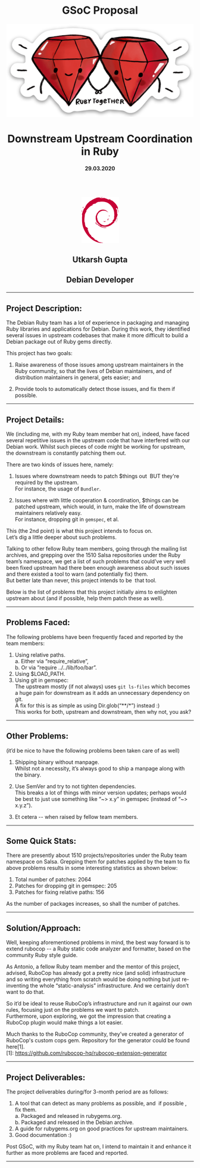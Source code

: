 <h1 align="center"> GSoC Proposal </h1>

<p align="center">
  <img src="/assets/rubytogether.png">
</p>

<p align="center">
    <h1 align="center"> Downstream Upstream Coordination in Ruby </h1>
    <h4 align="center"> 29.03.2020 <h4>
</p>

</br>
</br>

<p align="center">
  <img src="/assets/debian.png">
</p>

<p align="center">
    <h2 align="center"> Utkarsh Gupta </h2>
    <h2 align="center"> Debian Developer </h32>
</p>

---

## __**Project Description**__:

The Debian Ruby team has a lot of experience in packaging and managing Ruby libraries
and applications for Debian. During this work, they identified several issues in upstream
codebases that make it more difficult to build a Debian package out of Ruby gems directly.  

This project has two goals:  

1. Raise awareness of those issues among upstream maintainers in the Ruby community,
so that the lives of Debian maintainers, and of distribution maintainers in general, gets
easier; and  

2. Provide tools to automatically detect those issues, and fix them if possible.  

--- 

## __**Project Details**__:

We (including me, with my Ruby team member hat on), indeed, have faced several
repetitive issues in the upstream code that have interfered with our Debian work.
Whilst such pieces of code might be working for upstream, the downstream is constantly
patching them out.  

There are two kinds of issues here, namely:  

1. Issues where downstream needs to patch $things out ​ BUT​ they're required by the
upstream.  
For instance, the usage of ​`Bundler​`.  

2. Issues where with little cooperation & coordination, $things can be patched upstream,
which would, in turn, make the life of downstream maintainers relatively easy.  
For instance, dropping ​git​ in `​gemspec​`, et al.  

This (the 2nd point) is what this project intends to focus on.  
Let’s dig a little deeper about such problems.  

Talking to other fellow Ruby team members, going through the mailing list archives, and
grepping over the ​1510 Salsa repositories under the Ruby team’s namespace, we get a list
of such problems that could’ve very well been fixed upstream had there been enough
awareness about such issues and there existed a tool to warn (and potentially fix) them.  
But better late than never, this project intends to be ​ that​ tool.  

Below is the list of problems that this project initially aims to enlighten upstream about
(and if possible, help them patch these as well).  

---

## __**Problems Faced**__:

The following problems have been frequently faced and reported by the team members:  
  1. Using relative paths.  
     a. Either via “​require_relative​”,  
     b. Or via ”​require ../../lib/foo/bar​”.  
  2. Using ​$LOAD_PATH​.  
  3. Using ​git​ in gemspec​:  
	The upstream mostly (if not always) uses `git ls-files`​ which becomes a huge pain
	for downstream as it adds an unnecessary dependency on git.  
	A fix for this is as simple as using ​Dir.glob(“**/*”)​ instead :)  
	This works for both, upstream and downstream, then why not, you ask?  

---

## __**Other Problems**__:

(it’d be nice to have the following problems been taken care of as well)  

1. Shipping binary without manpage.  
	Whilst not a necessity, it’s always good to ship a manpage along with the binary.  

2. Use SemVer and try to not tighten dependencies.  
	This breaks a lot of things with minor version updates; perhaps would be best to
	just use something like “​~> x.y​” in gemspec (instead of “​~> x.y.z​”).  

3. Et cetera -- when raised by fellow team members.  

---

## __**Some Quick Stats**__:

There are presently about 1510 projects/repositories under the Ruby team namespace on
Salsa. Grepping them for patches applied by the team to fix above problems results in
some interesting statistics as shown below:  

1. Total number of patches: 2064  
2. Patches for dropping git in gemspec: 205  
3. Patches for fixing relative paths: 156  

As the number of packages increases, so shall the number of patches.  

---

## __**Solution/Approach**__:

Well, keeping aforementioned problems in mind, the best way forward is to extend
rubocop -- a Ruby static code analyzer and formatter, based on the community Ruby style
guide.  

As Antonio, a fellow Ruby team member and the mentor of this project, advised, RuboCop
has already got a pretty nice (and solid) infrastructure and so writing everything from
scratch would be doing nothing but just re-inventing the whole “static-analysis”
infrastructure. And we certainly don’t want to do that.  

So it’d be ideal to reuse RuboCop’s infrastructure and run it against our own rules, focusing
just on the problems we want to patch.  
Furthermore, upon exploring, we got the impression that creating a RuboCop plugin would
make things a lot easier.  

Much thanks to the RuboCop community, they’ve created a generator of RuboCop's custom
cops gem. Repository for the generator could be found here[1].  
[1]: ​https://github.com/rubocop-hq/rubocop-extension-generator  

---

## __**Project Deliverables​**__:

The project deliverables during/for 3-month period are as follows:  

1. A tool that can detect as many problems as possible, and ​ if possible​ , fix them.  
   a. Packaged and released in rubygems.org.  
   b. Packaged and released in the Debian archive.  
2. A guide for rubygems.org on good practices for upstream maintainers.  
3. Good documentation :)  

Post GSoC, with my Ruby team hat on, I intend to maintain it and enhance it further as
more problems are faced and reported.  

---
